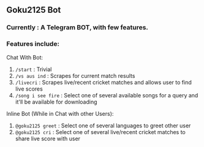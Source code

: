## Goku2125 Bot

### Currently : A Telegram BOT, with few features.

### Features include:

Chat With Bot:

1. `/start` : Trivial
2. `/vs aus ind` : Scrapes for current match results
3. `/livecri` : Scrapes live/recent cricket matches and allows user to find live scores
4. `/song i see fire` : Select one of several available songs for a query and it'll be available for downloading

Inline Bot (While in Chat with other Users):

1. `@goku2125 greet` : Select one of several languages to greet other user
2. `@goku2125 cri` : Select one of several live/recent cricket matches to share live score with user